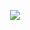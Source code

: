 

<p align="center">
  <img src="https://capsule-render.vercel.app/api?type=wave&color=auto&height=300&section=header&text=Hey Everyone!🕹️%20render&fontSize=90" />
</p>
